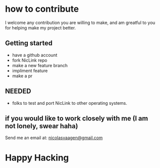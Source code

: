 # how to contribute

I welcome any contribution you are willing to make, and am greatful to you for helping make my
project better.

## Getting started

- have a github account
- fork NicLink repo
- make a new feature branch
- impliment feature
- make a pr

## NEEDED

- folks to test and port NicLink to other operating systems.

## if you would like to work closely with me (I am not lonely, swear haha)

Send me an email at: nicolasvaagen@gmail.com

# Happy Hacking
